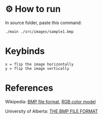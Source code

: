 # ⚙️ How to run
  In source folder, paste this command:
  ```
  ./main ./src/images/sample1.bmp
  ```
# Keybinds
  ```
  x = flip the image horizontally
  y = flip the image vertically
  ```

# References
  Wikipedia: [BMP file format](https://en.wikipedia.org/wiki/BMP_file_format), [RGB color model](https://en.wikipedia.org/wiki/RGB_color_model)
  
  University of Alberta: [THE BMP FILE FORMAT](https://www.ece.ualberta.ca/~elliott/ee552/studentAppNotes/2003_w/misc/bmp_file_format/bmp_file_format.htm)
